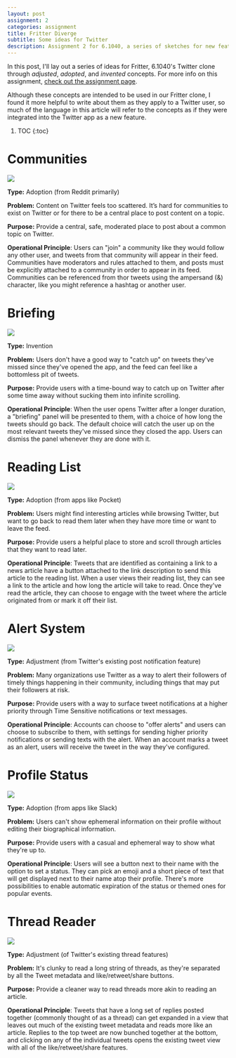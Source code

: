 ```yaml
---
layout: post
assignment: 2
categories: assignment
title: Fritter Diverge
subtitle: Some ideas for Twitter
description: Assignment 2 for 6.1040, a series of sketches for new features for Twitter
---
```


In this post, I'll lay out a series of ideas for Fritter, 6.1040's Twitter clone through _adjusted_, _adopted_, and _invented_ concepts. For more info on this assignment, [check out the assignment page][assignment].

Although these concepts are intended to be used in our Fritter clone, I found it more helpful to write about them as they apply to a Twitter user, so much of the language in this article will refer to the concepts as if they were integrated into the Twitter app as a new feature.

1. TOC
{:toc}

# Communities

<img class="img-fluid" src="{% link assets/img/a2_community.png %}">

**Type:** Adoption (from Reddit primarily)

**Problem:** Content on Twitter feels too scattered. It’s hard for communities to exist on Twitter or for there to be a central place to post content on a topic.

**Purpose:** Provide a central, safe, moderated place to post about a common topic on Twitter.

**Operational Principle**: Users can "join" a community like they would follow any other user, and tweets from that community will appear in their feed. Communities have moderators and rules attached to them, and posts must be explicitly attached to a community in order to appear in its feed. Communities can be referenced from thor tweets using the ampersand (&) character, like you might reference a hashtag or another user.

# Briefing

<img class="img-fluid" src="{% link assets/img/a2_briefing.png %}">

**Type:** Invention

**Problem:** Users don't have a good way to "catch up" on tweets they've missed since they've opened the app, and the feed can feel like a bottomless pit of tweets.

**Purpose:** Provide users with a time-bound way to catch up on Twitter after some time away without sucking them into infinite scrolling.

**Operational Principle**: When the user opens Twitter after a longer duration, a "briefing" panel will be presented to them, with a choice of how long the tweets should go back. The default choice will catch the user up on the most relevant tweets they've missed since they closed the app. Users can dismiss the panel whenever they are done with it.

# Reading List

<img class="img-fluid" src="{% link assets/img/a2_reading_list.png %}">

**Type:** Adoption (from apps like Pocket)

**Problem:** Users might find interesting articles while browsing Twitter, but want to go back to read them later when they have more time or want to leave the feed.

**Purpose:** Provide users a helpful place to store and scroll through articles that they want to read later.

**Operational Principle**: Tweets that are identified as containing a link to a news article have a button attached to the link description to send this article to the reading list. When a user views their reading list, they can see a link to the article and how long the article will take to read. Once they've read the article, they can choose to engage with the tweet where the article originated from or mark it off their list.

# Alert System

<img class="img-fluid" src="{% link assets/img/a2_alert.png %}">

**Type:** Adjustment (from Twitter's existing post notification feature)

**Problem:** Many organizations use Twitter as a way to alert their followers of timely things happening in their community, including things that may put their followers at risk.

**Purpose:** Provide users with a way to surface tweet notifications at a higher priority through Time Sensitive notifications or text messages.

**Operational Principle**: Accounts can choose to "offer alerts" and users can choose to subscribe to them, with settings for sending higher priority notifications or sending texts with the alert. When an account marks a tweet as an alert, users will receive the tweet in the way they've configured.

# Profile Status

<img class="img-fluid" src="{% link assets/img/a2_status.png %}">

**Type:** Adoption (from apps like Slack)

**Problem:** Users can't show ephemeral information on their profile without editing their biographical information.

**Purpose:** Provide users with a casual and ephemeral way to show what they're up to.

**Operational Principle**: Users will see a button next to their name with the option to set a status. They can pick an emoji and a short piece of text that will get displayed next to their name atop their profile. There's more possibilities to enable automatic expiration of the status or themed ones for popular events.

# Thread Reader

<img class="img-fluid" src="{% link assets/img/a2_threads.png %}">

**Type:** Adjustment (of Twitter's existing thread features)

**Problem:** It's clunky to read a long string of threads, as they're separated by all the Tweet metadata and like/retweet/share buttons.

**Purpose:** Provide a cleaner way to read threads more akin to reading an article.

**Operational Principle**: Tweets that have a long set of replies posted together (commonly thought of as a thread) can get expanded in a view that leaves out much of the existing tweet metadata and reads more like an article. Replies to the top tweet are now bunched together at the bottom, and clicking on any of the individual tweets opens the existing tweet view with all of the like/retweet/share features.

[assignment]: https://61040-fa22.github.io/assignments/assignment-2